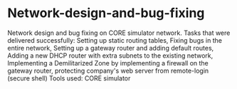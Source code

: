# Network-design-and-bug-fixing
Network design and bug fixing on CORE simulator network. Tasks that were delivered successfully: Setting up static routing tables, Fixing bugs in the entire network, Setting up a gateway router and adding default routes, Adding a new DHCP router with extra subnets to the existing network, Implementing a Demilitarized Zone by implementing a firewall on the gateway router, protecting company's web server from remote-login (secure shell) Tools used: CORE simulator
